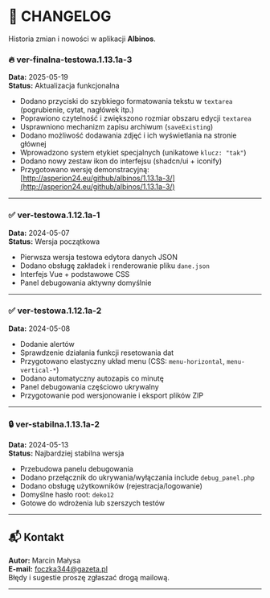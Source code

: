 # 🧾 CHANGELOG  
Historia zmian i nowości w aplikacji **Albinos**.  

### 🔥 ver-finalna-testowa.1.13.1a-3  
**Data:** 2025-05-19  
**Status:** Aktualizacja funkcjonalna  

- Dodano przyciski do szybkiego formatowania tekstu w `textarea` (pogrubienie, cytat, nagłówek itp.)  
- Poprawiono czytelność i zwiększono rozmiar obszaru edycji `textarea`  
- Usprawniono mechanizm zapisu archiwum (`saveExisting`)  
- Dodano możliwość dodawania zdjęć i ich wyświetlania na stronie głównej  
- Wprowadzono system etykiet specjalnych (unikatowe `klucz: "tak"`)  
- Dodano nowy zestaw ikon do interfejsu (shadcn/ui + iconify)  
- Przygotowano wersję demonstracyjną:  
  [http://asperion24.eu/github/albinos/1.13.1a-3/](http://asperion24.eu/github/albinos/1.13.1a-3/)

---

### ✅ ver-testowa.1.12.1a-1  
**Data:** 2024-05-07  
**Status:** Wersja początkowa  
- Pierwsza wersja testowa edytora danych JSON  
- Dodano obsługę zakładek i renderowanie pliku `dane.json`  
- Interfejs Vue + podstawowe CSS  
- Panel debugowania aktywny domyślnie  

---

### ✅ ver-testowa.1.12.1a-2  
**Data:** 2024-05-08  
- Dodanie alertów  
- Sprawdzenie działania funkcji resetowania dat  
- Przygotowano elastyczny układ menu (CSS: `menu-horizontal`, `menu-vertical-*`)  
- Dodano automatyczny autozapis co minutę  
- Panel debugowania częściowo ukrywalny  
- Przygotowanie pod wersjonowanie i eksport plików ZIP  

---

### 🔒 ver-stabilna.1.13.1a-2  
**Data:** 2024-05-13  
**Status:** Najbardziej stabilna wersja  
- Przebudowa panelu debugowania  
- Dodano przełącznik do ukrywania/wyłączania include `debug_panel.php`  
- Dodano obsługę użytkowników (rejestracja/logowanie)  
- Domyślne hasło root: `deko12`  
- Gotowe do wdrożenia lub szerszych testów  

---

## 📬 Kontakt

**Autor:** Marcin Małysa  
**E-mail:** foczka344@gazeta.pl  
Błędy i sugestie proszę zgłaszać drogą mailową.

---
